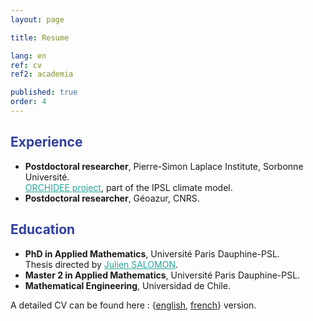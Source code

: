 ```yaml
---
layout: page

title: Resume

lang: en
ref: cv
ref2: academia

published: true
order: 4
---
```


## <strong style="color:#303F9F">Experience</strong>
+ **Postdoctoral researcher**, Pierre-Simon Laplace Institute, Sorbonne Université.  
<a href="https://orchidee.ipsl.fr/" target="_blank" style="color:#26A69A">ORCHIDEE project</a>, part of the IPSL climate model.
+ **Postdoctoral researcher**, Géoazur, CNRS.  
<!--
<a href="https://www.geoazur.fr/WIND/bin/view/" target="_blank" style="color:#26A69A">WIND project</a>, led by Stéphane OPERTO.
-->
										
## <strong style="color:#303F9F">Education</strong>
+ **PhD in Applied Mathematics**, Université Paris Dauphine-PSL.  
Thesis directed by <a href="https://who.rocq.inria.fr/Julien.Salomon/" target="_blank" style="color:#26A69A">Julien SALOMON</a>. 
+ **Master 2 in Applied Mathematics**, Université Paris Dauphine-PSL. 
+ **Mathematical Engineering**, Universidad de Chile.

A detailed CV can be found here : {<a href="https://sebastianriffo.github.io/docs/CV/Reyes-Riffo_CV_Academia_en.pdf" target="_blank">english</a>, <a href="https://sebastianriffo.github.io/docs/CV/Reyes-Riffo_CV_Academie_fr" target="_blank">french</a>} version.

